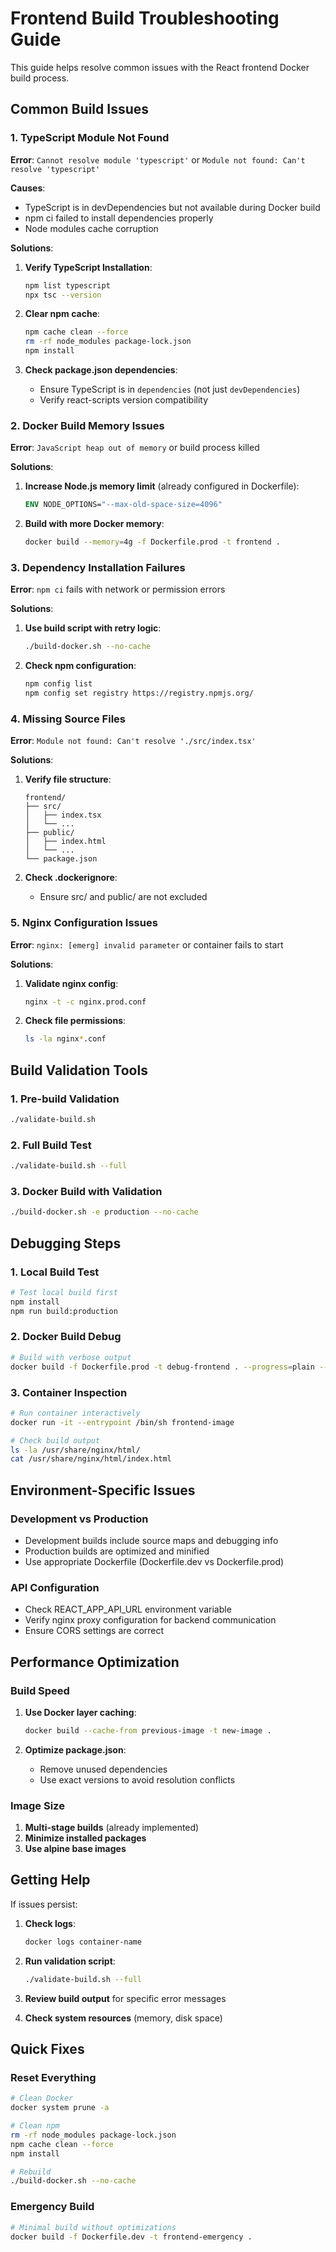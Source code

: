 # Frontend Build Troubleshooting Guide

This guide helps resolve common issues with the React frontend Docker build process.

## Common Build Issues

### 1. TypeScript Module Not Found

**Error**: `Cannot resolve module 'typescript'` or `Module not found: Can't resolve 'typescript'`

**Causes**:

- TypeScript is in devDependencies but not available during Docker build
- npm ci failed to install dependencies properly
- Node modules cache corruption

**Solutions**:

1. **Verify TypeScript Installation**:

   ```bash
   npm list typescript
   npx tsc --version
   ```

2. **Clear npm cache**:

   ```bash
   npm cache clean --force
   rm -rf node_modules package-lock.json
   npm install
   ```

3. **Check package.json dependencies**:
   - Ensure TypeScript is in `dependencies` (not just `devDependencies`)
   - Verify react-scripts version compatibility

### 2. Docker Build Memory Issues

**Error**: `JavaScript heap out of memory` or build process killed

**Solutions**:

1. **Increase Node.js memory limit** (already configured in Dockerfile):

   ```dockerfile
   ENV NODE_OPTIONS="--max-old-space-size=4096"
   ```

2. **Build with more Docker memory**:
   ```bash
   docker build --memory=4g -f Dockerfile.prod -t frontend .
   ```

### 3. Dependency Installation Failures

**Error**: `npm ci` fails with network or permission errors

**Solutions**:

1. **Use build script with retry logic**:

   ```bash
   ./build-docker.sh --no-cache
   ```

2. **Check npm configuration**:
   ```bash
   npm config list
   npm config set registry https://registry.npmjs.org/
   ```

### 4. Missing Source Files

**Error**: `Module not found: Can't resolve './src/index.tsx'`

**Solutions**:

1. **Verify file structure**:

   ```
   frontend/
   ├── src/
   │   ├── index.tsx
   │   └── ...
   ├── public/
   │   ├── index.html
   │   └── ...
   └── package.json
   ```

2. **Check .dockerignore**:
   - Ensure src/ and public/ are not excluded

### 5. Nginx Configuration Issues

**Error**: `nginx: [emerg] invalid parameter` or container fails to start

**Solutions**:

1. **Validate nginx config**:

   ```bash
   nginx -t -c nginx.prod.conf
   ```

2. **Check file permissions**:
   ```bash
   ls -la nginx*.conf
   ```

## Build Validation Tools

### 1. Pre-build Validation

```bash
./validate-build.sh
```

### 2. Full Build Test

```bash
./validate-build.sh --full
```

### 3. Docker Build with Validation

```bash
./build-docker.sh -e production --no-cache
```

## Debugging Steps

### 1. Local Build Test

```bash
# Test local build first
npm install
npm run build:production
```

### 2. Docker Build Debug

```bash
# Build with verbose output
docker build -f Dockerfile.prod -t debug-frontend . --progress=plain --no-cache
```

### 3. Container Inspection

```bash
# Run container interactively
docker run -it --entrypoint /bin/sh frontend-image

# Check build output
ls -la /usr/share/nginx/html/
cat /usr/share/nginx/html/index.html
```

## Environment-Specific Issues

### Development vs Production

- Development builds include source maps and debugging info
- Production builds are optimized and minified
- Use appropriate Dockerfile (Dockerfile.dev vs Dockerfile.prod)

### API Configuration

- Check REACT_APP_API_URL environment variable
- Verify nginx proxy configuration for backend communication
- Ensure CORS settings are correct

## Performance Optimization

### Build Speed

1. **Use Docker layer caching**:

   ```bash
   docker build --cache-from previous-image -t new-image .
   ```

2. **Optimize package.json**:
   - Remove unused dependencies
   - Use exact versions to avoid resolution conflicts

### Image Size

1. **Multi-stage builds** (already implemented)
2. **Minimize installed packages**
3. **Use alpine base images**

## Getting Help

If issues persist:

1. **Check logs**:

   ```bash
   docker logs container-name
   ```

2. **Run validation script**:

   ```bash
   ./validate-build.sh --full
   ```

3. **Review build output** for specific error messages

4. **Check system resources** (memory, disk space)

## Quick Fixes

### Reset Everything

```bash
# Clean Docker
docker system prune -a

# Clean npm
rm -rf node_modules package-lock.json
npm cache clean --force
npm install

# Rebuild
./build-docker.sh --no-cache
```

### Emergency Build

```bash
# Minimal build without optimizations
docker build -f Dockerfile.dev -t frontend-emergency .
```
